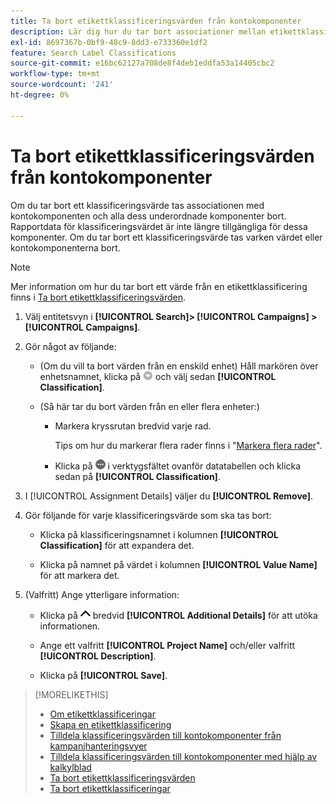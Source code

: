 ```yaml
---
title: Ta bort etikettklassificeringsvärden från kontokomponenter
description: Lär dig hur du tar bort associationer mellan etikettklassificeringsvärden och kontokomponenter.
exl-id: 8697367b-0bf9-48c9-8dd3-e733360e1df2
feature: Search Label Classifications
source-git-commit: e16bc62127a708de8f4deb1eddfa53a14405cbc2
workflow-type: tm+mt
source-wordcount: '241'
ht-degree: 0%

---
```


# Ta bort etikettklassificeringsvärden från kontokomponenter

Om du tar bort ett klassificeringsvärde tas associationen med kontokomponenten och alla dess underordnade komponenter bort. Rapportdata för klassificeringsvärdet är inte längre tillgängliga för dessa komponenter. Om du tar bort ett klassificeringsvärde tas varken värdet eller kontokomponenterna bort.

>[!NOTE]
>
>Mer information om hur du tar bort ett värde från en etikettklassificering finns i [Ta bort etikettklassificeringsvärden](classification-values-delete.md).

1. Välj entitetsvyn i **[!UICONTROL Search]> [!UICONTROL Campaigns] >[!UICONTROL Campaigns]**.

1. Gör något av följande:

   * (Om du vill ta bort värden från en enskild enhet) Håll markören över enhetsnamnet, klicka på ![Menyknappen](/help/search-social-commerce/assets/arrow-dropdown-menu.png "Menyknapp") och välj sedan **[!UICONTROL Classification]**.

   * (Så här tar du bort värden från en eller flera enheter:)

      * Markera kryssrutan bredvid varje rad.

        Tips om hur du markerar flera rader finns i &quot;[Markera flera rader](/help/search-social-commerce/common-tasks/navigation-editing-selection/multiple-rows-select.md)&quot;.

      * Klicka på ![Mer](/help/search-social-commerce/assets/more.png "Mer") i verktygsfältet ovanför datatabellen och klicka sedan på **[!UICONTROL Classification]**.

1. I [!UICONTROL Assignment Details] väljer du **[!UICONTROL Remove]**.

1. Gör följande för varje klassificeringsvärde som ska tas bort:

   * Klicka på klassificeringsnamnet i kolumnen **[!UICONTROL Classification]** för att expandera det.

   * Klicka på namnet på värdet i kolumnen **[!UICONTROL Value Name]** för att markera det.

1. (Valfritt) Ange ytterligare information:

   * Klicka på ![Öppna](/help/search-social-commerce/assets/chevron-up.png "Öppna") bredvid **[!UICONTROL Additional Details]** för att utöka informationen.

   * Ange ett valfritt **[!UICONTROL Project Name]** och/eller valfritt **[!UICONTROL Description]**.

   * Klicka på **[!UICONTROL Save]**.

>[!MORELIKETHIS]
>
>* [Om etikettklassificeringar](classification-about.md)
>* [Skapa en etikettklassificering](classification-create.md)
>* [Tilldela klassificeringsvärden till kontokomponenter från kampanjhanteringsvyer](classification-values-assign-campaign-management.md)
>* [Tilldela klassificeringsvärden till kontokomponenter med hjälp av kalkylblad](classification-values-assign-bulksheets.md)
>* [Ta bort etikettklassificeringsvärden](classification-values-delete.md)
>* [Ta bort etikettklassificeringar](classification-delete.md)
